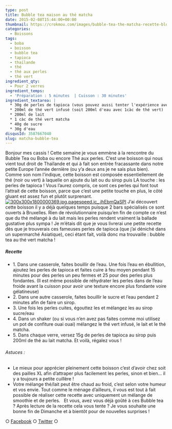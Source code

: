 ```yaml
---
type: post
title: Bubble tea maison au thé matcha
date: 2015-02-08T15:44:00+00:00
thumbnail: https://crokmou.com/images/bubble-tea-the-matcha-recette-blog-culinaire-crokmou.jpg
categories:
  - Boissons
tags:
  - boba
  - boisson
  - bubble tea
  - tapioca
  - thaïlande
  - thé
  - thé aux perles
  - thé vert
ingredient_qty:
  - Pour 2 verres
ingredient_temps:
  - 'Préparation : 5 minutes  | Cuisson : 30 minutes'
ingredient_textarea: |
  * 30g de perles de tapioca (vous pouvez aussi tenter l'expérience avec des perles du Japon)
  * 200ml de thé vert infusé (soit 200ml d'eau avec 1càc de thé vert)
  * 200ml de lait
  * 1 càc de thé vert matcha
  * 40g de sucre
  * 30g d'eau
disqusId: 3587667040
slug: matcha-bubble-tea
---
```


Bonjour mes cassis ! Cette semaine je vous emmène à la rencontre du Bubble Tea ou Boba ou encore Thé aux perles. C’est une boisson qui nous vient tout droit de Thaïlande et qui à fait son entrée fracassante dans notre petite Europe l’année dernière (ou y’a deux ans je ne sais plus bien). Comme son nom l’indique, cette boisson est composée essentiellement de thé (noir ou vert) à laquelle on ajoute du lait ou du sirop puis LA touche : les perles de tapioca ! Vous l’aurez compris, ce sont ces perles qui font tout l’attrait de cette boisson, parce que c’est une petite touche en plus, le côté gluant est assez fun et plutôt surprenant.[![300x300x1800000369.jpg.pagespeed.ic_.jhEbmQaSPI](http://gbre.cepegra-labs.be/crokmou/wp-content/uploads/2015/02/300x300x1800000369.jpg.pagespeed.ic_.jhEbmQaSPI-150x150.jpg)](http://gbre.cepegra-labs.be/crokmou/wp-content/uploads/2015/02/300x300x1800000369.jpg.pagespeed.ic_.jhEbmQaSPI.jpg) J’ai découvert cette boisson il y a déjà quelques temps puisque 2 bars spécialisés ce sont ouverts à Bruxelles. Rien de révolutionnaire puisqu’en fin de compte ce n’est que du thé mélangé à du lait mais les perles rendent vraiment la ballade gustative plus sympa ! Je m’étais dit que je vous livrerai une petite recette dès que je trouverais ces fameuses perles de tapioca (que j’ai déniché dans un supermarché Asiatique), ceci étant fait, voilà donc ma trouvaille : bubble tea au thé vert matcha !

##### Recette

* 1\. Dans une casserole, faites bouillir de l’eau. Une fois l’eau en ébullition, ajoutez les perles de tapioca et faites cuire à feu moyen pendant 15 minutes pour des perles un peu fermes et 25 pour des perles plus fondantes. (Il est même possible de réhydrater les perles dans de l’eau froide avant la cuisson pour avoir une texture encore plus fondante voire gélatineuse)
* 2\. Dans une autre casserole, faites bouillir le sucre et l’eau pendant 2 minutes afin de faire un sirop.
* 3\. Une fois les perles cuites, égouttez les et mélangez les au sirop sucre/eau
* 4\. Dans un shaker (ou si vous n’en avez pas faites comme moi utilisez un pot de confiture ouai ouai) mélangez le thé vert infusé, le lait et le thé matcha.
* 5\. Dans chaque verre, versez 15g de perles de tapioca au sirop puis 200ml de thé au lait matcha. Et voilà, régalez vous !

###### Astuces :
* Le mieux pour apprécier pleinement cette boisson c’est d’avoir chez soit des pailles XL afin d’attraper plus facilement les perles, sinon et bien… il y a toujours a petite cuillère !
* Votre mélange thé/lait peut être chaud au froid, c’est selon votre humeur et vos envie. Tout comme le ménage d’ailleurs, il vous est tout à fait possible de réaliser cette recette avec uniquement un mélange de smoothie et de perles.   Et vous, avez vous déjà goûté à ces Bubble tea ? Après lecture de la recette cela vous tente ? Je vous souhaite une bonne fin de Dimanche et à bientôt pour de nouvelles surprises !

○ [Facebook](https://www.facebook.com/crokmou.blog) ○ [Twitter](https://twitter.com/Crokmou) ○